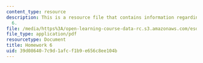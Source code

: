 ```yaml
---
content_type: resource
description: This is a resource file that contains information regarding homework
  6.
file: /media/https%3A/open-learning-course-data-rc.s3.amazonaws.com/esd-s43-green-supply-chain-management-spring-2014/39d086407c9d1afcf1b9e656c8ee104b_MITESD_S43S14_6_HW.pdf
file_type: application/pdf
resourcetype: Document
title: Homework 6
uid: 39d08640-7c9d-1afc-f1b9-e656c8ee104b
---
```

